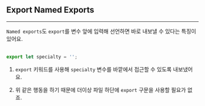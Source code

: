 ## Export Named Exports
---
`Named exports`도 `export`를 변수 앞에 입력해 선언하면 바로 내보낼 수 있다는 특징이 있어요.
<br>
<br>

```javascript
export let specialty = '';
```

1. `export` 키워드를 사용해 `specialty` 변수를 바깥에서 접근할 수 있도록 내보냈어요.

2. 위 같은 행동을 하기 때문에 더이상 파일 하단에 `export` 구문을 사용할 필요가 없죠.
